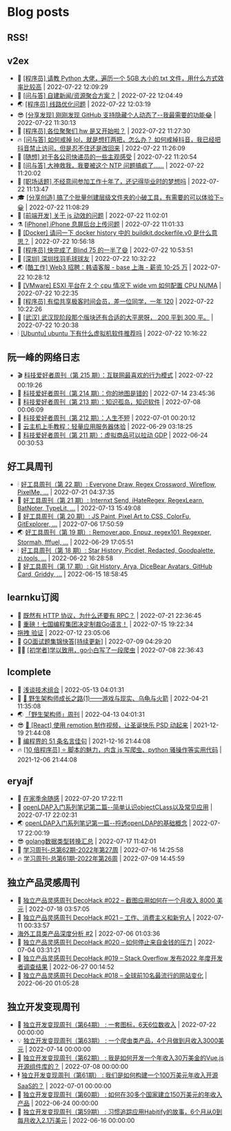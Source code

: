 # Blog posts
## RSS!



## v2ex

<!-- v2ex:START  -->
- 🫶 [[程序员] 请教 Python 大佬，遍历一个 5GB 大小的 txt 文件，用什么方式效率比较高](https://www.v2ex.com/t/868095#reply0) | 2022-07-22 12:09:29 
- 🧰 [[问与答] 自建新闻/资源聚合方案？](https://www.v2ex.com/t/868093#reply0) | 2022-07-22 12:04:49 
- 🌏 [[程序员] 线路优化问题](https://www.v2ex.com/t/868092#reply0) | 2022-07-22 12:03:19 
- 😎 [[分享发现] 刚刚发现 GitHub 支持隐藏个人动态了--我最需要的功能😂](https://www.v2ex.com/t/868091#reply2) | 2022-07-22 11:30:13 
- 💂 [[程序员] 各位聚聚们 hw 是又开始啦？](https://www.v2ex.com/t/868090#reply9) | 2022-07-22 11:27:30 
- 🔥 [[问与答] 如何戒掉 lol，就是想打两把，怎么办？
如何戒掉抖音，我已经把抖音禁止访问，但是忍不住还是改回来](https://www.v2ex.com/t/868088#reply3) | 2022-07-22 11:26:09 
- 🦅 [[随想] 对于各公司快递员的一些主观感受](https://www.v2ex.com/t/868087#reply16) | 2022-07-22 11:20:54 
- 🙉 [[问与答] 大神救我，我要被这个 NTP 问题搞疯了……](https://www.v2ex.com/t/868086#reply0) | 2022-07-22 11:20:02 
- 💫 [[职场话题] 不经意间参加工作十年了，还记得毕业时的梦想吗](https://www.v2ex.com/t/868085#reply4) | 2022-07-22 11:13:47 
- 🎓 [[分享创造] 搞了个批量创建层级文件夹的小破工具，有需要的可以体验下~ 😀](https://www.v2ex.com/t/868083#reply0) | 2022-07-22 11:08:29 
- 🗽 [[前端开发] 关于 js 动效的问题](https://www.v2ex.com/t/868081#reply0) | 2022-07-22 11:02:01 
- ⚗️ [[iPhone] iPhone 息屏后台上传问题](https://www.v2ex.com/t/868080#reply4) | 2022-07-22 11:01:33 
- 🦍 [[Docker] 请问一下 docker history 中的 buildkit.dockerfile.v0 是什么意思？](https://www.v2ex.com/t/868079#reply0) | 2022-07-22 10:56:18 
- 🤩 [[程序员] 快完成了 Blind 75 的一半了😄](https://www.v2ex.com/t/868078#reply1) | 2022-07-22 10:53:51 
- 🙉 [[深圳] 深圳找羽毛球球友](https://www.v2ex.com/t/868076#reply1) | 2022-07-22 10:32:22 
- 🌏 [[酷工作] Web3 招聘：韩语客服 - base 上海 - 薪资 10-25 万](https://www.v2ex.com/t/868075#reply0) | 2022-07-22 10:28:12 
- 🐘 [[VMware] ESXI 平台在 2 个 cpu 情况下 wide vm 如何配置 CPU NUMA](https://www.v2ex.com/t/868074#reply0) | 2022-07-22 10:22:35 
- 🧰 [[程序员] 有偿共享极客时间会员，差一位同学，一年 120](https://www.v2ex.com/t/868073#reply0) | 2022-07-22 10:22:26 
- 💃 [[武汉] 武汉现阶段那个版块还有合适的大平房呀， 200 平到 300 平。](https://www.v2ex.com/t/868072#reply1) | 2022-07-22 10:20:38 
- 🕯 [[Ubuntu] ubuntu 下有什么虚拟机软件推荐吗](https://www.v2ex.com/t/868071#reply5) | 2022-07-22 10:16:22 <!-- v2ex:END -->

## 阮一峰的网络日志

<!-- ruanyf:START -->
- 🎬 [科技爱好者周刊（第 215 期）：互联网最喜欢的行为模式](http://www.ruanyifeng.com/blog/2022/07/weekly-issue-215.html) | 2022-07-22 00:19:26 
- 💄 [科技爱好者周刊（第 214 期）：你的地图是错的](http://www.ruanyifeng.com/blog/2022/07/weekly-issue-214.html) | 2022-07-14 23:45:36 
- 🐎 [科技爱好者周刊（第 213 期）：知识孤岛，知识软件](http://www.ruanyifeng.com/blog/2022/07/weekly-issue-213.html) | 2022-07-08 00:06:09 
- 🤔 [科技爱好者周刊（第 212 期）：人生不短](http://www.ruanyifeng.com/blog/2022/07/weekly-issue-212.html) | 2022-07-01 00:20:12 
- 🧠 [云主机上手教程：轻量应用服务器体验](http://www.ruanyifeng.com/blog/2022/06/cloud-server-getting-started-tutorial.html) | 2022-06-29 03:18:25 
- 🎃 [科技爱好者周刊（第 211 期）：虚拟商品可以拉动 GDP](http://www.ruanyifeng.com/blog/2022/06/weekly-issue-211.html) | 2022-06-24 00:30:53 <!-- ruanyf:END -->

## 好工具周刊

<!-- bestxtools:START -->
- 🕯 [好工具周刊（第 22 期）: Everyone Draw, Regex Cross­word, Wireflow, PixelMe, ...](https://discuss-cn.bestxtools.com/d/60/1) | 2022-07-21 04:37:35 
- 🦩 [好工具周刊（第 21 期）: Internxt Send, iHateRegex, RegexLearn, BatNoter, TypeLit, ...](https://discuss-cn.bestxtools.com/d/58/1) | 2022-07-13 15:49:08 
- 🦄 [好工具周刊（第 20 期）: JS Paint, Pixel Art to CSS, ColorFu, GitExplorer, ...](https://discuss-cn.bestxtools.com/d/57/1) | 2022-07-06 17:50:59 
- 🌏 [好工具周刊（第 19 期）: Remover.app, Enpuz, regex101, Regexper, Stormah, fffuel, ...](https://discuss-cn.bestxtools.com/d/56/1) | 2022-06-29 17:05:51 
- 🕯 [好工具周刊（第 18 期）: Star History, Picdiet, Redacted, Goodpalette, zi.tools, ...](https://discuss-cn.bestxtools.com/d/47/1) | 2022-06-22 16:28:58 
- 📝 [好工具周刊（第 17 期）: Git History, Arya, DiceBear Avatars, GitHub Card, Griddy, ...](https://discuss-cn.bestxtools.com/d/43/1) | 2022-06-15 18:58:45 <!-- bestxtools:END -->


## learnku订阅

<!-- learnku:START -->
- 🦅 [既然有 HTTP 协议，为什么还要有 RPC？](https://learnku.com/laravel/t/69972) | 2022-07-21 22:36:45 
- 🦅 [重磅！七国编程集团决定制裁Go语言！](https://learnku.com/articles/69766) | 2022-07-15 19:22:34 
-  [拖拽 验证](https://learnku.com/articles/69652) | 2022-07-12 23:05:06 
- 🌈 [GO面试题集锦快答[持续更新]](https://learnku.com/articles/69250) | 2022-07-09 04:29:20 
- 🧑‍🏫 [[初学者]学以致用，go小白写了一段爬虫](https://learnku.com/go/t/69522) | 2022-07-08 22:36:43 <!-- learnku:END -->



## lcomplete

<!-- lcomplete:START -->
- 🫶 [浅谈技术组合](http://codelc.com/post/essay/%E6%B5%85%E8%B0%88%E6%8A%80%E6%9C%AF%E7%BB%84%E5%90%88/) | 2022-05-13 04:01:31 
- 🧰 [🐒 野生架构师成长之路&lpar;1&rpar;——游戏与现实、乌龟与火箭](http://codelc.com/post/growup/s01/) | 2022-04-21 11:35:08 
- 🌏 [「野生架构师」周刊](http://codelc.com/post/essay/%E9%87%8E%E7%94%9F%E6%9E%B6%E6%9E%84%E5%B8%88%E5%91%A8%E5%88%8A%E4%BB%8B%E7%BB%8D/) | 2022-04-13 04:01:31 
- 😎 [🎄 [React] 使用 remotion 制作视频，让圣诞快乐 PSD 动起来](http://codelc.com/post/dev/js/remotion/) | 2021-12-19 21:44:08 
- 💂 [编程界的 51 条名言佳句](http://codelc.com/post/dev/thinking/quotes/) | 2021-12-16 21:44:08 
- 🔥 [[10 倍程序员] ⭐ 脚本的魅力，内含 js 写爬虫、python 骚操作等实用代码](http://codelc.com/post/dev/10x/script/) | 2021-12-06 21:44:08 <!-- lcomplete:END -->

## eryajf

<!-- eryajf:START -->
- 🫶 [在家季余随感](https://wiki.eryajf.net/pages/e36842/) | 2022-07-20 17:22:11 
- 🧰 [openLDAP入门系列笔记第二篇--简单认识objectCLass以及常见应用](https://wiki.eryajf.net/pages/ea10fa/) | 2022-07-17 22:02:31 
- 🌏 [openLDAP入门系列笔记第一篇--捋透openLDAP的基础概念](https://wiki.eryajf.net/pages/aa0651/) | 2022-07-17 22:00:19 
- 😎 [golang数据类型转换汇总](https://wiki.eryajf.net/pages/33a476/) | 2022-07-17 11:42:01 
- 💂 [学习周刊-总第62期-2022年第27周](https://wiki.eryajf.net/pages/4a06ab/) | 2022-07-16 14:25:58 
- 🔥 [学习周刊-总第61期-2022年第26周](https://wiki.eryajf.net/pages/703307/) | 2022-07-09 14:45:59 <!-- eryajf:END -->



## 独立产品灵感周刊

<!-- DecoHack:START -->
- 🦣 [独立产品灵感周刊 DecoHack #022 – 截图应用如何在一个月收入 8000 美元](https://www.decohack.com/Post/774) | 2022-07-18 03:57:05 
- 🤡 [独立产品灵感周刊 DecoHack #021 – 工作、消费主义和新穷人](https://www.decohack.com/Post/753) | 2022-07-11 00:33:57 
-  [海外工具类产品深度分析 #2](https://www.decohack.com/Post/746) | 2022-07-06 01:03:36 
- 🐲 [独立产品灵感周刊 DecoHack #020 – 如何停止来自金钱的压力](https://www.decohack.com/Post/728) | 2022-07-04 03:31:21 
- 🦅 [独立产品灵感周刊 DecoHack #019 – Stack Overflow 发布2022 年度开发者调查结果](https://www.decohack.com/Post/699) | 2022-06-27 00:14:52 
- 🧰 [独立产品灵感周刊 DecoHack #018 – 全球前10名最流行的网站变化](https://www.decohack.com/Post/680) | 2022-06-20 01:05:28 <!-- DecoHack:END -->

## 独立开发变现周刊

<!-- easyindie:START -->
- 💂 [独立开发变现周刊（第64期） : 一套图标，6天6位数收入](https://www.ezindie.com/weekly/issue-64) | 2022-07-22 00:00:00 
- 💡 [独立开发变现周刊（第63期） : 一个爬虫类产品，4个月做到月收入3000美元](https://www.ezindie.com/weekly/issue-63) | 2022-07-14 00:00:00 
- 🌋 [独立开发变现周刊（第62期） : 我是如何开发一个年收入30万美金的Vue.js开源组件库的？](https://www.ezindie.com/weekly/issue-62) | 2022-07-08 00:00:00 
- 🕴 [独立开发变现周刊（第61期） : 我们是如何构建一个100万美元年收入开源SaaS的？](https://www.ezindie.com/weekly/issue-61) | 2022-07-01 00:00:00 
- 🎊 [独立开发变现周刊（第60期） : 如何在30多个国家建立150万美元的年收入产品](https://www.ezindie.com/weekly/issue-60) | 2022-06-24 00:00:00 
- 🤔 [独立开发变现周刊（第59期） : 习惯追踪应用Habitify的故事，6个月从0到每月收入2.1万美元](https://www.ezindie.com/weekly/issue-59) | 2022-06-16 00:00:00 <!-- easyindie:END -->



